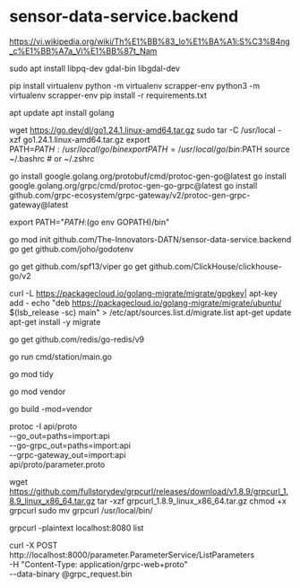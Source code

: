 # sensor-data-service.backend
https://vi.wikipedia.org/wiki/Th%E1%BB%83_lo%E1%BA%A1i:S%C3%B4ng_c%E1%BB%A7a_Vi%E1%BB%87t_Nam

sudo apt install libpq-dev gdal-bin libgdal-dev

pip install virtualenv
python -m virtualenv scrapper-env
python3 -m virtualenv scrapper-env
pip install -r requirements.txt

apt update 
apt install golang

wget https://go.dev/dl/go1.24.1.linux-amd64.tar.gz
sudo tar -C /usr/local -xzf go1.24.1.linux-amd64.tar.gz
export PATH=$PATH:/usr/local/go/bin
export PATH=/usr/local/go/bin:$PATH
source ~/.bashrc   # or ~/.zshrc

go install google.golang.org/protobuf/cmd/protoc-gen-go@latest
go install google.golang.org/grpc/cmd/protoc-gen-go-grpc@latest
go install github.com/grpc-ecosystem/grpc-gateway/v2/protoc-gen-grpc-gateway@latest

export PATH="$PATH:$(go env GOPATH)/bin"


go mod init github.com/The-Innovators-DATN/sensor-data-service.backend
go get github.com/joho/godotenv

go get github.com/spf13/viper
go get github.com/ClickHouse/clickhouse-go/v2

curl -L https://packagecloud.io/golang-migrate/migrate/gpgkey| apt-key add -
echo "deb https://packagecloud.io/golang-migrate/migrate/ubuntu/ $(lsb_release -sc) main" > /etc/apt/sources.list.d/migrate.list
apt-get update
apt-get install -y migrate

go get github.com/redis/go-redis/v9

go run cmd/station/main.go

go mod tidy

go mod vendor

go build -mod=vendor

protoc -I api/proto \
  --go_out=paths=import:api \
  --go-grpc_out=paths=import:api \
  --grpc-gateway_out=import:api \
  api/proto/parameter.proto


wget https://github.com/fullstorydev/grpcurl/releases/download/v1.8.9/grpcurl_1.8.9_linux_x86_64.tar.gz
tar -xzf grpcurl_1.8.9_linux_x86_64.tar.gz
chmod +x grpcurl
sudo mv grpcurl /usr/local/bin/


grpcurl -plaintext localhost:8080 list


curl -X POST http://localhost:8000/parameter.ParameterService/ListParameters \
  -H "Content-Type: application/grpc-web+proto" \
  --data-binary @grpc_request.bin